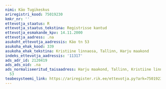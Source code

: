 ```yaml
---
nimi: Käo Tugikeskus
ariregistri_kood: 75019230
kmkr_nr: ''
ettevotja_staatus: R
ettevotja_staatus_tekstina: Registrisse kantud
ettevotja_esmakande_kpv: 14.11.2000
ettevotja_aadress: .na
asukoht_ettevotja_aadressis: Käo tn 53
asukoha_ehak_kood: 339
asukoha_ehak_tekstina: Kristiine linnaosa, Tallinn, Harju maakond
indeks_ettevotja_aadressis: '11317'
ads_adr_id: 2120419
ads_ads_oid: .na
ads_normaliseeritud_taisaadress: Harju maakond, Tallinn, Kristiine linnaosa, Käo tn
  53
teabesysteemi_link: https://ariregister.rik.ee/ettevotja.py?ark=75019230&ref=rekvisiidid
---
```

